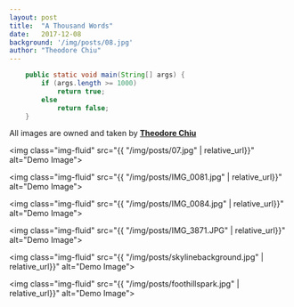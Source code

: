 ```yaml
---
layout: post
title:  "A Thousand Words"
date:   2017-12-08 
background: '/img/posts/08.jpg'
author: "Theodore Chiu"
---
```


```java
    public static void main(String[] args) {
        if (args.length >= 1000)
            return true;
        else 
            return false; 
    }
```
All images are owned and taken by **[Theodore Chiu](https://theochiu.github.io)**

<img class="img-fluid" src="{{ "/img/posts/07.jpg" | relative_url}}" alt="Demo Image">
 
<img class="img-fluid" src="{{ "/img/posts/IMG_0081.jpg" | relative_url}}" alt="Demo Image">
 
<img class="img-fluid" src="{{ "/img/posts/IMG_0084.jpg" | relative_url}}" alt="Demo Image">

<img class="img-fluid" src="{{ "/img/posts/IMG_3871.JPG" | relative_url}}" alt="Demo Image">
 
<img class="img-fluid" src="{{ "/img/posts/skylinebackground.jpg" | relative_url}}" alt="Demo Image">
 
<img class="img-fluid" src="{{ "/img/posts/foothillspark.jpg" | relative_url}}" alt="Demo Image">


